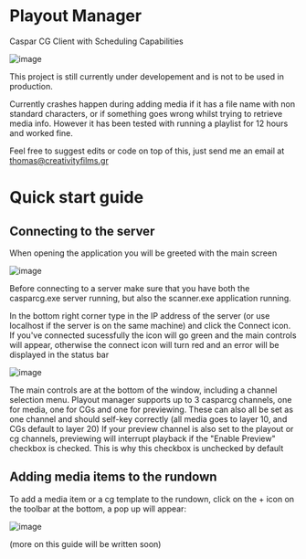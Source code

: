 # Playout Manager
Caspar CG Client with Scheduling Capabilities

![image](https://user-images.githubusercontent.com/73527278/152359130-13aeff93-137b-4491-881f-be1e4ebdd28d.png)

This project is still currently under developement and is not to be used in production.

Currently crashes happen during adding media if it has a file name with non standard characters, or if something goes wrong whilst trying to retrieve media info.
However it has been tested with running a playlist for 12 hours and worked fine.

Feel free to suggest edits or code on top of this, just send me an email at thomas@creativityfilms.gr

# Quick start guide
## Connecting to the server
When opening the application you will be greeted with the main screen

![image](https://user-images.githubusercontent.com/73527278/152435177-67a861cf-1aa5-4261-b3b3-35a9418d4f8d.png)

Before connecting to a server make sure that you have both the casparcg.exe server running, but also the scanner.exe application running.

In the bottom right corner type in the IP address of the server (or use localhost if the server is on the same machine) and click the Connect icon.
If you've connected sucessfully the icon will go green and the main controls will appear, otherwise the connect icon will turn red and an error will be displayed in the status bar

![image](https://user-images.githubusercontent.com/73527278/152435556-ebb3083d-01cd-4265-be63-91fa363249f6.png)

The main controls are at the bottom of the window, including a channel selection menu.
Playout manager supports up to 3 casparcg channels, one for media, one for CGs and one for previewing.
These can also all be set as one channel and should self-key correctly (all media goes to layer 10, and CGs default to layer 20)
If your preview channel is also set to the playout or cg channels, previewing will interrupt playback if the "Enable Preview" checkbox is checked. This is why this checkbox is unchecked by default

## Adding media items to the rundown
To add a media item or a cg template to the rundown, click on the + icon on the toolbar at the bottom, a pop up will appear:

![image](https://user-images.githubusercontent.com/73527278/152435966-5551390e-6a90-4bb0-a474-db4de4de0536.png)

(more on this guide will be written soon)
